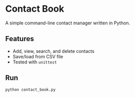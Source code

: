 # Contact Book

A simple command-line contact manager written in Python.

## Features

- Add, view, search, and delete contacts
- Save/load from CSV file
- Tested with `unittest`

## Run

```bash
python contact_book.py
```
